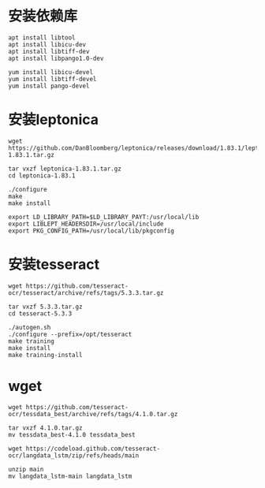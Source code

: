 安装依赖库
==========

    apt install libtool
    apt install libicu-dev
    apt install libtiff-dev
    apt install libpango1.0-dev

    yum install libicu-devel
    yum install libtiff-devel
    yum install pango-devel

安装leptonica
==========

    wget https://github.com/DanBloomberg/leptonica/releases/download/1.83.1/leptonica-1.83.1.tar.gz

    tar vxzf leptonica-1.83.1.tar.gz
    cd leptonica-1.83.1

    ./configure
    make
    make install

    export LD_LIBRARY_PATH=$LD_LIBRARY_PAYT:/usr/local/lib
    export LIBLEPT_HEADERSDIR=/usr/local/include
    export PKG_CONFIG_PATH=/usr/local/lib/pkgconfig

安装tesseract
==========

    wget https://github.com/tesseract-ocr/tesseract/archive/refs/tags/5.3.3.tar.gz

    tar vxzf 5.3.3.tar.gz
    cd tesseract-5.3.3

    ./autogen.sh
    ./configure --prefix=/opt/tesseract
    make training
    make install
    make training-install

wget
==========

    wget https://github.com/tesseract-ocr/tessdata_best/archive/refs/tags/4.1.0.tar.gz

    tar vxzf 4.1.0.tar.gz
    mv tessdata_best-4.1.0 tessdata_best

    wget https://codeload.github.com/tesseract-ocr/langdata_lstm/zip/refs/heads/main

    unzip main
    mv langdata_lstm-main langdata_lstm
